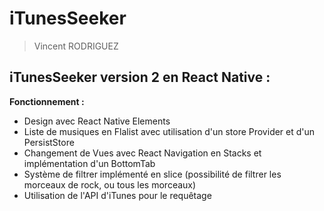 # iTunesSeeker
> Vincent RODRIGUEZ
## iTunesSeeker version 2 en React Native :

**Fonctionnement :**
* Design avec React Native Elements
* Liste de musiques en Flalist avec utilisation d'un store Provider et d'un PersistStore
* Changement de Vues avec React Navigation en Stacks et implémentation d'un BottomTab
* Système de filtrer implémenté en slice (possibilité de filtrer les morceaux de rock, ou tous les morceaux)
* Utilisation de l'API d'iTunes pour le requêtage
